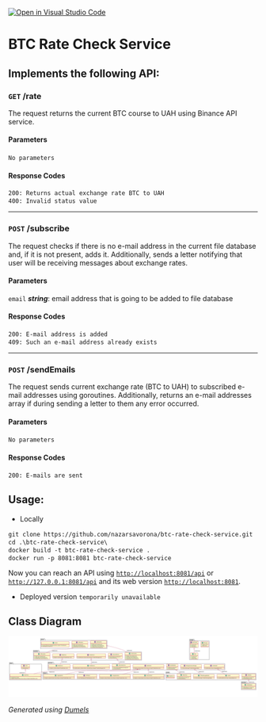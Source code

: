 [![Open in Visual Studio Code](https://classroom.github.com/assets/open-in-vscode-718a45dd9cf7e7f842a935f5ebbe5719a5e09af4491e668f4dbf3b35d5cca122.svg)](https://classroom.github.com/online_ide?assignment_repo_id=11344205&assignment_repo_type=AssignmentRepo)

# BTC Rate Check Service

## Implements the following API:

### `GET` /rate

The request returns the current BTC course to UAH using Binance API service.

#### Parameters

``No parameters``

#### Response Codes

```
200: Returns actual exchange rate BTC to UAH
400: Invalid status value
```

---

### `POST` /subscribe

The request checks if there is no e-mail address in the current file database and, if it is not present, adds it.
Additionally, sends a letter notifying that user will be receiving messages about exchange rates.

#### Parameters

``email`` ***string***: email address that is going to be added to file database

#### Response Codes

```
200: E-mail address is added
409: Such an e-mail address already exists
```

---

### `POST` /sendEmails

The request sends current exchange rate (BTC to UAH) to subscribed e-mail addresses using goroutines. Additionally,
returns an e-mail addresses array if during sending a letter to them any error occurred.

#### Parameters

``No parameters``

#### Response Codes

```
200: E-mails are sent
```

## Usage:

- Locally

```
git clone https://github.com/nazarsavorona/btc-rate-check-service.git
cd .\btc-rate-check-service\
docker build -t btc-rate-check-service .
docker run -p 8081:8081 btc-rate-check-service
```

Now you can reach an API using [`http://localhost:8081/api`](http://localhost:8081/api)
or [`http://127.0.0.1:8081/api`](http://127.0.0.1:8081/api) and its web
version [`http://localhost:8081`](http://localhost:8081).

- Deployed version `temporarily unavailable`

## Class Diagram

![Class Diagram](.\docs\class%20diagram.svg)

*Generated using [Dumels](https://www.dumels.com/)*